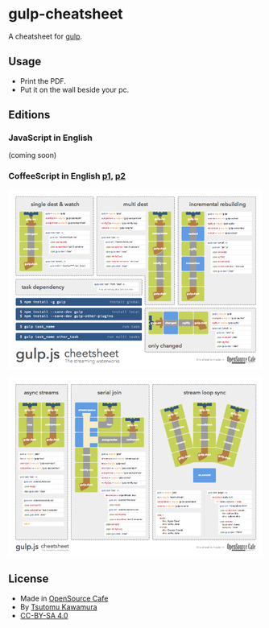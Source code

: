 # gulp-cheatsheet

A cheatsheet for [gulp](https://github.com/gulpjs/gulp).


## Usage

- Print the PDF.
- Put it on the wall beside your pc.


## Editions

### JavaScript in English

(coming soon)

### CoffeeScript in English [p1](https://github.com/osscafe/gulp-cheetsheet/raw/master/dist/en-coffee-p1.pdf), [p2](https://github.com/osscafe/gulp-cheetsheet/raw/master/dist/en-coffee-p2.pdf)

[![en-coffee-p1](images/en-coffee-p1.png)](https://github.com/osscafe/gulp-cheetsheet/raw/master/dist/en-coffee-p1.pdf)

[![en-coffee-p2](images/en-coffee-p2.png)](https://github.com/osscafe/gulp-cheetsheet/raw/master/dist/en-coffee-p2.pdf)


## License

- Made in [OpenSource Cafe](http://www.osscafe.net/en/)
- By [Tsutomu Kawamura](https://github.com/cognitom)
- [CC-BY-SA 4.0](http://creativecommons.org/licenses/by-sa/4.0/)
